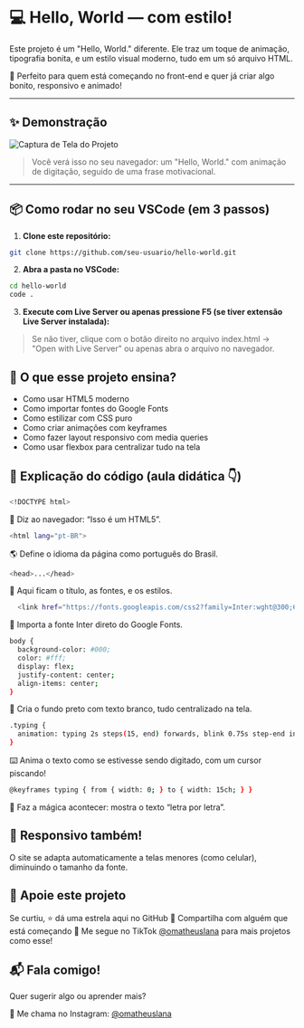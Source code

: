 # 💻 Hello, World — com estilo!

Este projeto é um "Hello, World." diferente. Ele traz um toque de animação, tipografia bonita, e um estilo visual moderno, tudo em um só arquivo HTML.

🖤 Perfeito para quem está começando no front-end e quer já criar algo bonito, responsivo e animado!

---

## ✨ Demonstração

![Captura de Tela do Projeto](https://github.com/user-attachments/assets/ebf5b422-0cfd-43c3-8cb2-3b38a9ff498f)

> Você verá isso no seu navegador: um "Hello, World." com animação de digitação, seguido de uma frase motivacional.

---

## 📦 Como rodar no seu VSCode (em 3 passos)

1. **Clone este repositório:**

```bash
git clone https://github.com/seu-usuario/hello-world.git
```
2. **Abra a pasta no VSCode:**

```bash
cd hello-world
code .
```
3. **Execute com Live Server ou apenas pressione F5 (se tiver extensão Live Server instalada):**

> Se não tiver, clique com o botão direito no arquivo index.html → "Open with Live Server" ou apenas abra o arquivo no navegador.

## 🧠 O que esse projeto ensina?
- Como usar HTML5 moderno
- Como importar fontes do Google Fonts
- Como estilizar com CSS puro
- Como criar animações com keyframes
- Como fazer layout responsivo com media queries
- Como usar flexbox para centralizar tudo na tela

## 🧬 Explicação do código (aula didática 👇)

```bash
<!DOCTYPE html>
```
🧠 Diz ao navegador: “Isso é um HTML5”.

```bash
<html lang="pt-BR">
```
🌎 Define o idioma da página como português do Brasil.

```bash
<head>...</head>
```
🧠 Aqui ficam o título, as fontes, e os estilos.

```bash
  <link href="https://fonts.googleapis.com/css2?family=Inter:wght@300;600&display=swap" rel="stylesheet">
```
🎨 Importa a fonte Inter direto do Google Fonts.

```bash
body {
  background-color: #000;
  color: #fff;
  display: flex;
  justify-content: center;
  align-items: center;
}
```
🖤 Cria o fundo preto com texto branco, tudo centralizado na tela.

```bash
.typing {
  animation: typing 2s steps(15, end) forwards, blink 0.75s step-end infinite;
}
```
⌨️ Anima o texto como se estivesse sendo digitado, com um cursor piscando!

```bash
@keyframes typing { from { width: 0; } to { width: 15ch; } }
```
🚀 Faz a mágica acontecer: mostra o texto “letra por letra”.

## 📱 Responsivo também!
O site se adapta automaticamente a telas menores (como celular), diminuindo o tamanho da fonte.

## 🤝 Apoie este projeto
Se curtiu, ⭐ dá uma estrela aqui no GitHub
📲 Compartilha com alguém que está começando
🎥 Me segue no TikTok [@omatheuslana](https://www.instagram.com/omatheuslana) para mais projetos como esse!

## 📬 Fala comigo!
Quer sugerir algo ou aprender mais?

📧 Me chama no Instagram: [@omatheuslana](https://www.instagram.com/omatheuslana)
